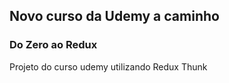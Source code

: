 
## Novo curso da Udemy a caminho

### Do Zero ao Redux

Projeto do curso udemy utilizando Redux Thunk
